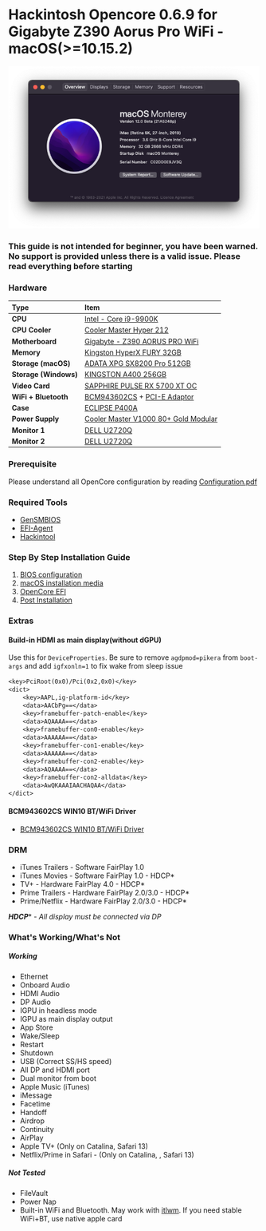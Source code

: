 # Hackintosh Opencore 0.6.9 for Gigabyte Z390 Aorus Pro WiFi - macOS(>=10.15.2) 

![System Info](images/system-1615314123.png)

### This guide is not intended for beginner, you have been warned. No support is provided unless there is a valid issue. Please read everything before starting

### Hardware

Type|Item
:----|:----
**CPU** | [Intel - Core i9-9900K](about:blank)
**CPU Cooler** | [Cooler Master Hyper 212](https://shopee.com.my/product/27186464/1049199653) 
**Motherboard** | [Gigabyte - Z390 AORUS PRO WiFi](https://shopee.com.my/product/18799831/1830724338)
**Memory** | [Kingston HyperX FURY 32GB](https://shopee.com.my/product/44965307/1790719113)
**Storage (macOS)** | [ADATA XPG SX8200 Pro 512GB](https://shopee.com.my/product/84969687/1883571808)
**Storage (Windows)** | [KINGSTON A400 256GB](https://shopee.com.my/product/29242218/1103855234)
**Video Card** | [SAPPHIRE PULSE RX 5700 XT OC](about:blank)
**WiFi + Bluetooth** | [BCM943602CS](https://www.aliexpress.com/item/32847834498.html) + [PCI-E Adaptor](https://shopee.com.my/product/162227071/3405707076)
**Case** | [ECLIPSE P400A](https://shopee.com.my/product/1422162/6808915755)
**Power Supply** | [Cooler Master V1000 80+ Gold Modular](https://shopee.com.my/product/47928376/3300926225)
**Monitor 1** | [DELL U2720Q](https://www.dell.com/en-my/shop/ultrasharp-27-4k-usb-c-monitor-u2720q/apd/210-auzy/monitors-monitor-accessories)
**Monitor 2** | [DELL U2720Q](https://www.dell.com/en-my/shop/ultrasharp-27-4k-usb-c-monitor-u2720q/apd/210-auzy/monitors-monitor-accessories)

### Prerequisite 
Please understand all OpenCore configuration by reading [Configuration.pdf](https://github.com/acidanthera/OpenCorePkg/blob/master/Docs/Configuration.pdf) 

### Required Tools
- [GenSMBIOS](https://github.com/corpnewt/GenSMBIOS)
- [EFI-Agent](https://github.com/headkaze/EFI-Agent)
- [Hackintool](https://github.com/headkaze/Hackintool)

### Step By Step Installation Guide
1. [BIOS configuration](BIOS.md)
2. [macOS installation media](INSTALLER.md)
3. [OpenCore EFI](OC.md)
4. [Post Installation](POST_INSTALL.md)

### Extras
#### Build-in HDMI as main display(without dGPU)
Use this for `DeviceProperties`. Be sure to remove `agdpmod=pikera` from `boot-args` and add `igfxonln=1` to fix wake from sleep issue
```
<key>PciRoot(0x0)/Pci(0x2,0x0)</key>
<dict>
	<key>AAPL,ig-platform-id</key>
	<data>AACbPg==</data>
	<key>framebuffer-patch-enable</key>
	<data>AQAAAA==</data>
	<key>framebuffer-con0-enable</key>
	<data>AAAAAA==</data>
	<key>framebuffer-con1-enable</key>
	<data>AAAAAA==</data>
	<key>framebuffer-con2-enable</key>
	<data>AQAAAA==</data>
	<key>framebuffer-con2-alldata</key>
	<data>AwQKAAAIAACHAQAA</data>
</dict>
```
#### BCM943602CS WIN10 BT/WiFi Driver
- [BCM943602CS WIN10 BT/WiFi Driver](https://mega.nz/file/h5ozUZCS#XVszB3yWDcyhaNxahbMWJLiEmnmGpqbuAnahyGDdv7Y)

### DRM
- iTunes Trailers - Software FairPlay 1.0
- iTunes Movies - Software FairPlay 1.0 - HDCP*
- TV+ - Hardware FairPlay 4.0 - HDCP*
- Prime Trailers - Hardware FairPlay 2.0/3.0 - HDCP*
- Prime/Netflix - Hardware FairPlay 2.0/3.0 - HDCP*

***HDCP**** - *All display must be connected via DP*

### What's Working/What's Not

##### Working
- Ethernet
- Onboard Audio
- HDMI Audio
- DP Audio
- IGPU in headless mode
- IGPU as main display output
- App Store
- Wake/Sleep
- Restart
- Shutdown
- USB (Correct SS/HS speed)
- All DP and HDMI port
- Dual monitor from boot
- Apple Music (iTunes)
- iMessage
- Facetime
- Handoff
- Airdrop
- Continuity
- AirPlay
- Apple TV+ (Only on Catalina, Safari 13)
- Netflix/Prime in Safari - (Only on Catalina, , Safari 13)

##### Not Tested
- FileVault
- Power Nap
- Built-in WiFi and Bluetooth. May work with [itlwm](https://openintelwireless.github.io/). If you need stable WiFi+BT, use native apple card
